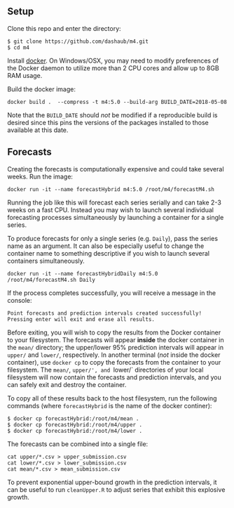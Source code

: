 
## Setup
Clone this repo and enter the directory:
```
$ git clone https://github.com/dashaub/m4.git
$ cd m4
```

Install [docker](https://www.docker.com/). On Windows/OSX, you may need to modify preferences of the Docker daemon to utilize more than 2 CPU cores and allow up to 8GB RAM usage.

Build the docker image:
```
docker build .  --compress -t m4:5.0 --build-arg BUILD_DATE=2018-05-08
```

Note that the `BUILD_DATE` should _not_ be modified if a reproducible build is desired since this pins the versions of the packages installed to those available at this date.

## Forecasts

Creating the forecasts is computationally expensive and could take several weeks. Run the image:
```
docker run -it --name forecastHybrid m4:5.0 /root/m4/forecastM4.sh
```

Running the job like this will forecast each series serially and can take 2-3 weeks on a fast CPU. Instead you may wish to launch several individual forecasting processes simultaneously by launching a container for a single series.

To produce forecasts for only a single series (e.g. `Daily`), pass the series name as an argument. It can also be especially useful to change the container name to something descriptive if you wish to launch several containers simultaneously.
```
docker run -it --name forecastHybridDaily m4:5.0 /root/m4/forecastM4.sh Daily
```

If the process completes successfully, you will receive a message in the console:
```
Point forecasts and prediction intervals created successfully!
Pressing enter will exit and erase all results.
```
Before exiting, you will wish to copy the results from the Docker container to your filesystem. The forecasts will appear **inside** the docker container in the `mean/` directory; the upper/lower 95% prediction intervals will appear in `upper/` and `lower/`, respectively. In another terminal (_not_ inside the docker container), use `docker cp` to copy the forecasts from the container to your filesystem. The `mean/`, `upper/', and `lower/` directories of your local filesystem will now contain the forecasts and prediction intervals, and you can safely exit and destroy the container.

To copy all of these results back to the host filesystem, run the following commands (where `forecastHybrid` is the name of the docker continer):
```
$ docker cp forecastHybrid:/root/m4/mean .
$ docker cp forecastHybrid:/root/m4/upper .
$ docker cp forecastHybrid:/root/m4/lower .
```

The forecasts can be combined into a single file:
```
cat upper/*.csv > upper_submission.csv
cat lower/*.csv > lower_submission.csv
cat mean/*.csv > mean_submission.csv
```
To prevent exponential upper-bound growth in the prediction intervals, it can be useful to run `cleanUpper.R` to adjust series that exhibit this explosive growth.
